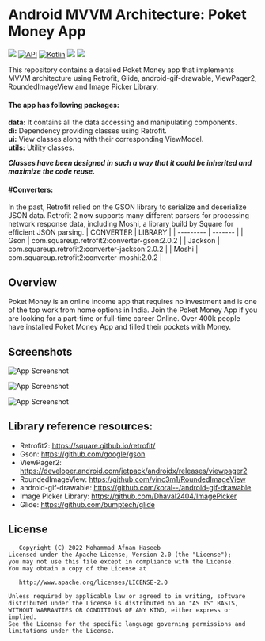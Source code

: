 
# Android MVVM Architecture: Poket Money App

[![](https://jitpack.io/v/nekocode/Badge.svg)](https://jitpack.io/#nekocode/Badge) 
[![API](https://img.shields.io/badge/API-26%2B-brightgreen.svg?style=flat)](https://android-arsenal.com/api?level=26)
[![Kotlin](https://camo.githubusercontent.com/628c2b47266595b7cef46260bbf46057a40147b8a3176b413dcd9b31605b72db/68747470733a2f2f696d672e736869656c64732e696f2f62616467652f6c616e67756167652d4b6f746c696e2d6f72616e67652e737667)](https://camo.githubusercontent.com/628c2b47266595b7cef46260bbf46057a40147b8a3176b413dcd9b31605b72db/68747470733a2f2f696d672e736869656c64732e696f2f62616467652f6c616e67756167652d4b6f746c696e2d6f72616e67652e737667)
[![](https://img.shields.io/badge/license-Apache%202.0-blue.svg?style=flat)](https://www.apache.org/licenses/LICENSE-2.0.html)
[![](https://img.shields.io/badge/Android%20Arsenal-Retrofit-brightgreen.svg?style=flat)](https://android-arsenal.com/details/1/401)


This repository contains a detailed Poket Money app that implements MVVM architecture using Retrofit, Glide, android-gif-drawable, ViewPager2, RoundedImageView and Image Picker Library.





#### The app has following packages:
**data:** It contains all the data accessing and manipulating components.\
**di:** Dependency providing classes using Retrofit.\
**ui:** View classes along with their corresponding ViewModel.\
**utils:** Utility classes.

***Classes have been designed in such a way that it could be inherited and maximize the code reuse.***




#### #Converters:
In the past, Retrofit relied on the GSON library to serialize and deserialize JSON data. Retrofit 2 now supports many different parsers for processing network response data, including Moshi, a library build by Square for efficient JSON parsing.
| CONVERTER | LIBRARY |
| --------- | ------- |
| Gson | com.squareup.retrofit2:converter-gson:2.0.2 |
| Jackson | com.squareup.retrofit2:converter-jackson:2.0.2 |
| Moshi | com.squareup.retrofit2:converter-moshi:2.0.2 |

## Overview

Poket Money is an online income app that requires no investment and is one of the top work from home options in India. Join the Poket Money App if you are looking for a part-time or full-time career Online. Over 400k people have installed Poket Money App and filled their pockets with Money.
## Screenshots

![App Screenshot](https://via.placeholder.com/468x300?text=App+Screenshot+Here)

![App Screenshot](https://via.placeholder.com/468x300?text=App+Screenshot+Here)

![App Screenshot](https://via.placeholder.com/468x300?text=App+Screenshot+Here)




## Library reference resources:

 * Retrofit2:  https://square.github.io/retrofit/
 * Gson: https://github.com/google/gson
 * ViewPager2: https://developer.android.com/jetpack/androidx/releases/viewpager2
 * RoundedImageView:  https://github.com/vinc3m1/RoundedImageView
 * android-gif-drawable:  https://github.com/koral--/android-gif-drawable
 * Image Picker Library:  https://github.com/Dhaval2404/ImagePicker
 * Glide:  https://github.com/bumptech/glide


## License

       Copyright (C) 2022 Mohammad Afnan Haseeb
    Licensed under the Apache License, Version 2.0 (the "License");
    you may not use this file except in compliance with the License.
    You may obtain a copy of the License at

       http://www.apache.org/licenses/LICENSE-2.0

    Unless required by applicable law or agreed to in writing, software distributed under the License is distributed on an "AS IS" BASIS, WITHOUT WARRANTIES OR CONDITIONS OF ANY KIND, either express or implied.
    See the License for the specific language governing permissions and limitations under the License.

